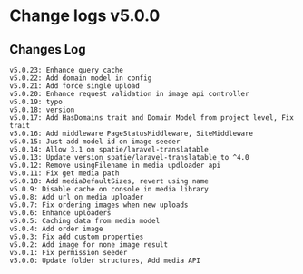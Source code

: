# Change logs v5.0.0


## Changes Log 
    v5.0.23: Enhance query cache 
    v5.0.22: Add domain model in config
    v5.0.21: Add force single upload
    v5.0.20: Enhance request validation in image api controller
    v5.0.19: typo
    v5.0.18: version
    v5.0.17: Add HasDomains trait and Domain Model from project level, Fix trait
    v5.0.16: Add middleware PageStatusMiddleware, SiteMiddleware
    v5.0.15: Just add model id on image seeder 
    v5.0.14: Allow 3.1 on spatie/laravel-translatable
    v5.0.13: Update version spatie/laravel-translatable to ^4.0
    v5.0.12: Remove usingFilename in media updloader api
    v5.0.11: Fix get media path
    v5.0.10: Add mediaDefaultSizes, revert using name
    v5.0.9: Disable cache on console in media library
    v5.0.8: Add url on media uploader
    v5.0.7: Fix ordering images when new uploads
    v5.0.6: Enhance uploaders
    v5.0.5: Caching data from media model
    v5.0.4: Add order image 
    v5.0.3: Fix add custom properties
    v5.0.2: Add image for none image result
    v5.0.1: Fix permission seeder
    v5.0.0: Update folder structures, Add media API